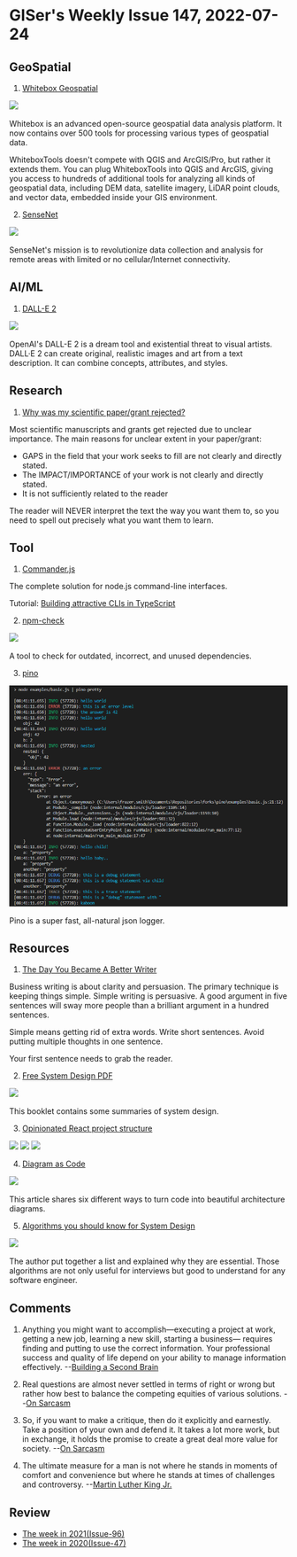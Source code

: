 # GISer's Weekly Issue 147, 2022-07-24

## GeoSpatial

1. [Whitebox Geospatial](https://www.whiteboxgeo.com/)

![](https://www.whiteboxgeo.com/wp-content/uploads/2021/08/topo_pos_animation_viridis-4.gif)

Whitebox is an advanced open-source geospatial data analysis platform. It now contains over 500 tools for processing various types of geospatial data.

WhiteboxTools doesn't compete with QGIS and ArcGIS/Pro, but rather it extends them. You can plug WhiteboxTools into QGIS and ArcGIS, giving you access to hundreds of additional tools for analyzing all kinds of geospatial data, including DEM data, satellite imagery, LiDAR point clouds, and vector data, embedded inside your GIS environment.

2. [SenseNet](https://www.sensenet.ca)

![](https://www.sensenet.ca/static/home/clean-10.png)

SenseNet's mission is to revolutionize data collection and analysis for remote areas with limited or no cellular/Internet connectivity.

## AI/ML

1. [DALL-E 2](https://newatlas.com/computers/dall-e-2-ai-art/)

![](https://dallery.gallery/wp-content/uploads/2022/06/image-1-1024x410.png)

OpenAI's DALL-E 2 is a dream tool and existential threat to visual artists. DALL·E 2 can create original, realistic images and art from a text description. It can combine concepts, attributes, and styles.

## Research

1. [Why was my scientific paper/grant rejected?](https://butlerscicomm.com/what-to-do-when-the-importance-isnt-clear/)

Most scientific manuscripts and grants get rejected due to unclear importance. The main reasons for unclear extent in your paper/grant:

- GAPS in the field that your work seeks to fill are not clearly and directly stated.
- The IMPACT/IMPORTANCE of your work is not clearly and directly stated.
- It is not sufficiently related to the reader

The reader will NEVER interpret the text the way you want them to, so you need to spell out precisely what you want them to learn.

## Tool

1. [Commander.js](https://github.com/tj/commander.js/)

The complete solution for node.js command-line interfaces.

Tutorial: [Building attractive CLIs in TypeScript](https://blog.terrible.dev/Building-attractive-CLIs-in-JavaScript/)

2. [npm-check](https://github.com/dylang/npm-check)

![](https://cloud.githubusercontent.com/assets/51505/9569917/96947fea-4f48-11e5-9783-2d78077256f2.png)

A tool to check for outdated, incorrect, and unused dependencies.

3. [pino](https://github.com/pinojs/pino)

![](https://github.com/pinojs/pino/raw/master/pretty-demo.png)

Pino is a super fast, all-natural json logger.

## Resources

1. [The Day You Became A Better Writer](https://dilbertblog.typepad.com/the_dilbert_blog/2007/06/the_day_you_bec.html)

Business writing is about clarity and persuasion. The primary technique is keeping things simple. Simple writing is persuasive. A good argument in five sentences will sway more people than a brilliant argument in a hundred sentences.

Simple means getting rid of extra words. Write short sentences. Avoid putting multiple thoughts in one sentence.

Your first sentence needs to grab the reader.

2. [Free System Design PDF](https://blog.bytebytego.com/p/free-system-design-pdf-158-pages)

![](https://substackcdn.com/image/fetch/w_1456,c_limit,f_webp,q_auto:good,fl_progressive:steep/https%3A%2F%2Fbucketeer-e05bbc84-baa3-437e-9518-adb32be77984.s3.amazonaws.com%2Fpublic%2Fimages%2F3e9362c7-53b9-480a-a1bd-268036d41846_2175x3150.jpeg)

This booklet contains some summaries of system design.

3. [Opinionated React project structure](https://twitter.com/_georgemoller/status/1550139268181491713?ck_subscriber_id=1664454795)

![](https://pbs.twimg.com/media/FYMzb5mWIAEyVgJ?format=jpg&name=small)
![](https://pbs.twimg.com/media/FYMzcQoXoAY78yH?format=jpg&name=small)
![](https://twitter.com/_georgemoller/status/1550139277920567297/photo/1)

4. [Diagram as Code](https://blog.bytebytego.com/p/diagram-as-code)

![](https://substackcdn.com/image/fetch/w_1456,c_limit,f_webp,q_auto:good,fl_progressive:steep/https%3A%2F%2Fbucketeer-e05bbc84-baa3-437e-9518-adb32be77984.s3.amazonaws.com%2Fpublic%2Fimages%2Fe94ac2ab-b131-4a4c-a03e-b418e68e6447_3084x1503.png)

This article shares six different ways to turn code into beautiful architecture diagrams.

5. [Algorithms you should know for System Design](https://blog.bytebytego.com/p/ep14-algorithms-you-should-known)

![](https://substackcdn.com/image/fetch/w_1456,c_limit,f_webp,q_auto:good,fl_progressive:steep/https%3A%2F%2Fbucketeer-e05bbc84-baa3-437e-9518-adb32be77984.s3.amazonaws.com%2Fpublic%2Fimages%2F2b755d45-8a5d-45c7-8169-74b7394e32ad_3986x7990.jpeg)

The author put together a list and explained why they are essential. Those algorithms are not only useful for interviews but good to understand for any software engineer.

## Comments

1. Anything you might want to accomplish—executing a project at work, getting a new job, learning a new skill, starting a business— requires finding and putting to use the correct information. Your professional success and quality of life depend on your ability to manage information effectively.
   --[Building a Second Brain](https://fortelabs.co/blog/basboverview/)

2. Real questions are almost never settled in terms of right or wrong but rather how best to balance the competing equities of various solutions.
   --[On Sarcasm](https://boz.com/articles/sarcasm)

3. So, if you want to make a critique, then do it explicitly and earnestly. Take a position of your own and defend it. It takes a lot more work, but in exchange, it holds the promise to create a great deal more value for society.
   --[On Sarcasm](https://boz.com/articles/sarcasm)

4. The ultimate measure for a man is not where he stands in moments of comfort and convenience but where he stands at times of challenges and controversy.
   --[Martin Luther King Jr.](https://www.enotes.com/homework-help/what-meaning-this-quotation-388597)

## Review

- [The week in 2021(Issue-96)](https://github.com/lkcozy/weekly/blob/master/docs/2021/issue-96.md)
- [The week in 2020(Issue-47)](https://github.com/lkcozy/weekly/blob/master/docs/2020/issue-47.md)
